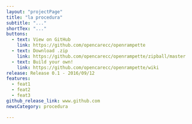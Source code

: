 ```yaml
---
layout: "projectPage"
title: "la procedura"
subtitle: "..."
shortTex: "..."
buttons:
  - text: View on GitHub
    link: https://github.com/opencarecc/openrampette
  - text: Download .zip
    link: https://github.com/opencarecc/openrampette/zipball/master
  - text: Build your own!
    link: https://github.com/opencarecc/openrampette/wiki
release: Release 0.1 - 2016/09/12
features:
  - feat1
  - feat2
  - feat3
github_release_link: www.github.com
newsCategory: procedura

---
```

